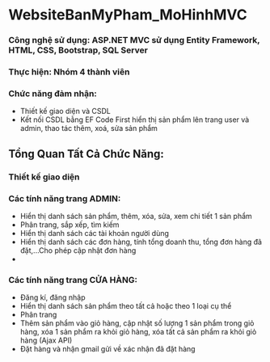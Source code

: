 ﻿# WebsiteBanMyPham_MoHinhMVC
### Công nghệ sử dụng: ASP.NET MVC sử dụng Entity Framework, HTML, CSS, Bootstrap, SQL Server
### Thực hiện: Nhóm 4 thành viên
### Chức năng đảm nhận: 
- Thiết kế giao diện và CSDL
- Kết nối CSDL bằng EF Code First hiển thị sản phẩm lên trang user và admin, thao tác thêm, xoá, sửa sản phẩm

## Tổng Quan Tất Cả Chức Năng:
### Thiết kế giao diện
### Các tính năng trang ADMIN:
- Hiển thị danh sách sản phẩm, thêm, xóa, sửa, xem chi tiết 1 sản phẩm
- Phân trang, sắp xếp, tìm kiếm
- Hiển thị danh sách các tài khoản người dùng
- Hiển thị danh sách các đơn hàng, tính tổng doanh thu, tổng đơn hàng đã đặt,...Cho phép cập nhật đơn hàng
- 

### Các tính năng trang CỬA HÀNG:
- Đăng kí, đăng nhập
- Hiển thị danh sách sản phẩm theo tất cả hoặc theo 1 loại cụ thể
- Phân trang
- Thêm sản phẩm vào giỏ hàng, cập nhật số lượng 1 sản phẩm trong giỏ hàng, xóa 1 sản phẩm ra khỏi giỏ hàng, xóa tất cả sản phẩm ra khỏi giỏ hàng (Ajax API)
- Đặt hàng và nhận gmail gửi về xác nhận đã đặt hàng
